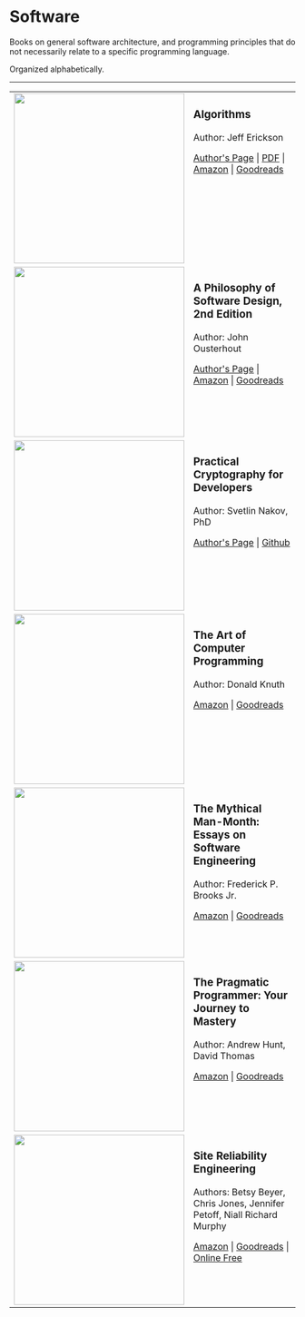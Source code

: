 # Software

Books on general software architecture, and programming principles that do not necessarily relate to a specific programming language.

Organized alphabetically.

---


<table>


<tr>
<td>
<img src="https://github.com/primalskill/til/assets/489775/6c864e65-6787-4071-b1e6-8b082c35d666" width="300" align="center" />      
</td>
<td valign="top">
  
### Algorithms

Author: Jeff Erickson

[Author's Page](https://jeffe.cs.illinois.edu/teaching/algorithms/) | [PDF](https://jeffe.cs.illinois.edu/teaching/algorithms/book/Algorithms-JeffE.pdf) | [Amazon](https://www.amazon.com/gp/product/1792644833) | [Goodreads](https://www.goodreads.com/book/show/20613168-algorithms?ac=1&from_search=true&qid=6GzZTbv9r8&rank=1)

</td>
</tr>

<tr>
<td>
<img src="https://github.com/primalskill/til/assets/489775/e80247ce-a7f1-42c9-90f4-b0e8d4754d02" width="300" align="center" />      
</td>
<td valign="top">
  
### A Philosophy of Software Design, 2nd Edition

Author: John Ousterhout

[Author's Page](https://web.stanford.edu/~ouster/cgi-bin/book.php) | [Amazon](https://www.amazon.com/Philosophy-Software-Design-2nd/dp/173210221X) | [Goodreads](https://www.goodreads.com/book/show/39996759-a-philosophy-of-software-design)

</td>
</tr>

<tr>
<td>
<img src="https://github.com/primalskill/til/assets/489775/1b463963-8bf0-49d8-b325-db96cc1250bb" width="300" align="center" />      
</td>
<td valign="top">
  
### Practical Cryptography for Developers

Author: Svetlin Nakov, PhD

[Author's Page](https://cryptobook.nakov.com/) | [Github](https://github.com/nakov/practical-cryptography-for-developers-book)
</td>
</tr>

<tr>
<td>
<img src="https://github.com/primalskill/til/assets/489775/c8cd8587-9a28-4e5c-9123-88958b87f989" width="300" align="center" />      
</td>
<td valign="top">
  
### The Art of Computer Programming

Author: Donald Knuth

[Amazon](https://www.amazon.com/gp/product/0321751043) | [Goodreads](https://www.goodreads.com/book/show/112247.The_Art_of_Computer_Programming_Volume_1?from_search=true&from_srp=true&qid=9H7rqTQBpy&rank=1)
</td>
</tr>

<tr>
<td>
<img src="https://github.com/user-attachments/assets/f9bbf012-fcbf-40d0-a99f-c1f4f65f54c5" width="300" align="center" />        
</td>
<td valign="top">
  
### The Mythical Man-Month: Essays on Software Engineering

Author: Frederick P. Brooks Jr.

[Amazon](https://www.amazon.com/gp/product/0201835959) | [Goodreads](https://www.goodreads.com/book/show/13629.The_Mythical_Man_Month)
</td>
</tr>

<tr>
<td>
<img src="https://github.com/user-attachments/assets/7c313bea-bf9c-41d9-8e5e-54e3a8660403" width="300" align="center" />        
</td>
<td valign="top">
  
### The Pragmatic Programmer: Your Journey to Mastery

Author: Andrew Hunt, David Thomas

[Amazon](https://www.amazon.com/gp/product/B003GCTQAE) | [Goodreads](https://www.goodreads.com/book/show/4099.The_Pragmatic_Programmer)
</td>
</tr>


<tr>
<td>
<img src="https://github.com/primalskill/til/assets/489775/50376937-f624-4910-90db-6312fbd71364" width="300" align="center" />    
</td>
<td valign="top">
  
### Site Reliability Engineering

Authors: Betsy Beyer, Chris Jones, Jennifer Petoff, Niall Richard Murphy

[Amazon](https://www.amazon.com/Site-Reliability-Engineering-Production-Systems/dp/149192912X) | [Goodreads](https://www.goodreads.com/book/show/27968891-site-reliability-engineering) | [Online Free](https://sre.google/sre-book/table-of-contents/)
</td>
</tr>


</table>






